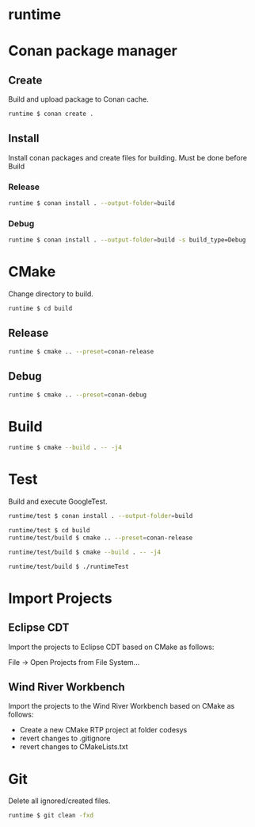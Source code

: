 # runtime

# Conan package manager

## Create
Build and upload package to Conan cache.

```bash
runtime $ conan create .
```

## Install
Install conan packages and create files for building.
Must be done before Build

### Release
```bash
runtime $ conan install . --output-folder=build
```

### Debug
```bash
runtime $ conan install . --output-folder=build -s build_type=Debug
```

# CMake
Change directory to build.

```bash
runtime $ cd build
```

## Release
```bash
runtime $ cmake .. --preset=conan-release
```

## Debug
```bash
runtime $ cmake .. --preset=conan-debug
```

# Build

```bash
runtime $ cmake --build . -- -j4
```

# Test
Build and execute GoogleTest.

```bash
runtime/test $ conan install . --output-folder=build
```
```bash
runtime/test $ cd build
runtime/test/build $ cmake .. --preset=conan-release
```
```bash
runtime/test/build $ cmake --build . -- -j4
```
```bash
runtime/test/build $ ./runtimeTest
```

# Import Projects

## Eclipse CDT
Import the projects to Eclipse CDT based on CMake as follows:

File -> Open Projects from File System...

## Wind River Workbench
Import the projects to the Wind River Workbench based on CMake as follows:

- Create a new CMake RTP project at folder codesys
- revert changes to .gitignore
- revert changes to CMakeLists.txt

# Git
Delete all ignored/created files.

```bash
runtime $ git clean -fxd
```
